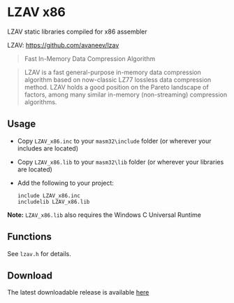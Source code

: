 # LZAV x86

LZAV static libraries compiled for x86 assembler 

LZAV: https://github.com/avaneev/lzav

> Fast In-Memory Data Compression Algorithm

> LZAV is a fast general-purpose in-memory data compression algorithm based on now-classic LZ77 lossless data compression method. LZAV holds a good position on the Pareto landscape of factors, among many similar in-memory (non-streaming) compression algorithms.

## Usage

* Copy `LZAV_x86.inc` to your `masm32\include` folder (or wherever your includes are located)

* Copy `LZAV_x86.lib` to your `masm32\lib` folder (or wherever your libraries are located)

* Add the following to your project:
  
  ```assembly
  include LZAV_x86.inc
  includelib LZAV_x86.lib
  ```

**Note:** `LZAV_x86.lib` also requires the Windows C Universal Runtime

## Functions

See `lzav.h` for details.

## Download

The latest downloadable release is available [here](https://github.com/mrfearless/libraries/blob/master/releases/LZAV_x86.zip?raw=true)
